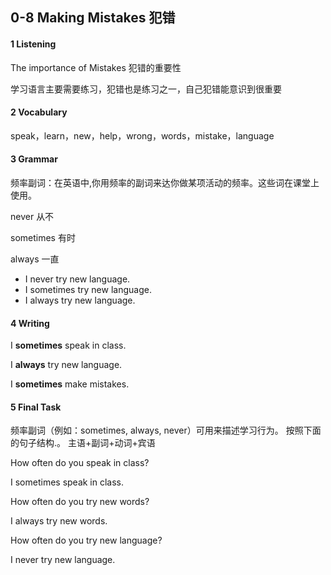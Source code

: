 ## 0-8 Making Mistakes 犯错

#### 1 Listening

The importance of Mistakes 犯错的重要性

学习语言主要需要练习，犯错也是练习之一，自己犯错能意识到很重要

#### 2 Vocabulary

speak，learn，new，help，wrong，words，mistake，language

#### 3 Grammar

频率副词：在英语中,你用频率的副词来达你做某项活动的频率。这些词在课堂上使用。


never	从不

sometimes	有时

always	一直

- I never try new language.
- I sometimes try new language.
- I always try new language.

#### 4 Writing

I **sometimes** speak in class. 

I **always** try new language. 

I **sometimes** make mistakes.

#### 5 Final Task

频率副词（例如：sometimes, always, never）可用来描述学习行为。
按照下面的句子结构.。
主语+副词+动词+宾语

How often do you speak in class?

 I sometimes speak in class.	 

How often do you try new words?

I always try new words.	 

How often do you try new language?

I never try new language.	 

